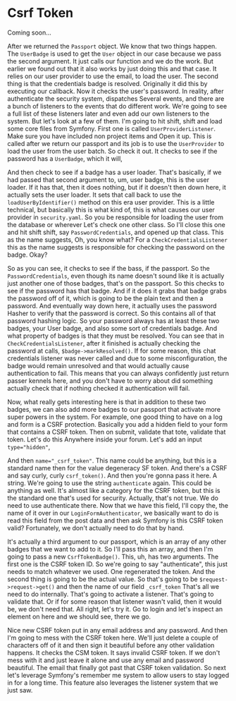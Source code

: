 # Csrf Token

Coming soon...

After we returned the `Passport` object. We know that two things happen. The `UserBadge`
is used to get the `User` object in our case because we pass the second argument. It
just calls our function and we do the work. But earlier we found out that it also
works by just doing this and that case. It relies on our user provider to use the
email, to load the user. The second thing is that the credentials badge is resolved.
Originally it did this by executing our callback. Now it checks the user's password.
In reality, after authenticate the security system, dispatches Several events, and
there are a bunch of listeners to the events that do different work. We're going to
see a full list of these listeners later and even add our own listeners to the
system. But let's look at a few of them. I'm going to hit shift, shift and load some
core files from Symfony. First one is called `UserProviderListener`. Make sure you
have included non project items and Open it up. This is called after we return our
passport and its job is to use the `UserProvider` to load the user from the user
batch. So check it out. It checks to see if the password has a `UserBadge`, which it
will,

And then check to see if a badge has a user loader. That's basically, if we had
passed that second argument to, um, user badge, this is the user loader. If it has
that, then it does nothing, but if it doesn't then down here, it actually sets the
user loader. It sets that call back to use the `loadUserByIdentifier()` method on this
era user provider. This is a little technical, but basically this is what kind of,
this is what causes our user provider in `security.yaml`. So you be responsible for
loading the user from the database or wherever Let's check one other class. So I'll
close this one and hit shift shift, say `PasswordCredentials`, and opened up that
class. This as the name suggests, Oh, you know what? For a `CheckCredentialsListener`
this as the name suggests is responsible for checking the password on the
badge. Okay?

So as you can see, it checks to see if the bass, if the passport. So the 
`PasswordCredentials`, even though its name doesn't sound like it is actually just another one
of those badges, that's on the passport. So this checks to see if the password has
that badge. And if it does it grabs that badge grabs the password off of it, which is
going to be the plain text and then a password. And eventually way down here, it
actually uses the password Hasher to verify that the password is correct. So this
contains all of that password hashing logic. So your password always has at least
these two badges, your User badge, and also some sort of credentials badge. And what
property of badges is that they must be resolved. You can see that in 
`CheckCredentialsListener`, after it finished is actually checking the password at calls,
`$badge->markResolved()`. If for some reason, this chat credentials listener was
never called and due to some misconfiguration, the badge would remain unresolved and
that would actually cause authentication to fail. This means that you can always
confidently just return passer kennels here, and you don't have to worry about did
something actually check that if nothing checked it authentication will fail.

Now, what really gets interesting here is that in addition to these two badges, we
can also add more badges to our passport that activate more super powers in the
system. For example, one good thing to have on a log and form is a CSRF protection.
Basically you add a hidden field to your form that contains a CSRF token. Then on
submit, validate that tote, validate that token. Let's do this Anywhere inside your
forum. Let's add an input `type="hidden"`,

And then `name="_csrf_token"`. This name could be anything, but this is a
standard name then for the value degeneracy SF token. And there's a CSRF and say
curly, curly `csrf_token()`. And then you're gonna pass it here. A string. We're going to
use the string `authenticate` again. This could be anything as well. It's almost like a
category for the CSRF token, but this is the standard one that's used for security.
Actually, that's not true. We do need to use authenticate there. Now that we have
this field, I'll copy the, the name of it over in our `LoginFormAuthenticator`, we
basically want to do is read this field from the post data and then ask Symfony is
this CSRF token valid? Fortunately, we don't actually need to do that by hand.

It's actually a third argument to our passport, which is an array of any other badges
that we want to add to it. So I'll pass this an array, and then I'm going to pass a
new `CsrfTokenBadge()`. This, uh, has two arguments. The first one is the CSRF token
ID. So we're going to say "authenticate", this just needs to match whatever we used.
One regenerated the token. And the second thing is going to be the actual value. So
that's going to be `$request->request->get()` and then the name of our field `_csrf_token`
That's all we need to do internally. That's going to activate a listener.
That's going to validate that. Or if for some reason that listener wasn't valid, then
it would be, we don't need that. All right, let's try it. Go to login and let's
inspect an element on here and we should see, there we go.

Nice new CSRF token put in any email address and any password. And then I'm going to
mess with the CSRF token here. We'll just delete a couple of characters off of it and
then sign it beautiful before any other validation happens. It checks the CSM token.
It says invalid CSRF token. If we don't mess with it and just leave it alone and use
any email and password beautiful. The email that finally got past that CSRF token
validation. So next let's leverage Symfony's remember me system to allow users to
stay logged in for a long time. This feature also leverages the listener system that
we just saw.

